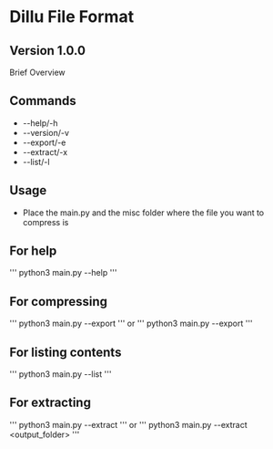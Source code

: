 # Dillu File Format
## Version 1.0.0
Brief Overview 

## Commands 
- --help/-h
- --version/-v
- --export/-e
- --extract/-x
- --list/-l

## Usage
- Place the main.py and the misc folder where the file you want to compress is

## For help 
''' python3 main.py  --help '''

## For compressing
''' python3 main.py --export <filename> '''
  or
''' python3 main.py --export <filename> <output> '''

## For listing contents
''' python3 main.py --list <filename> '''

## For extracting 
''' python3 main.py --extract <filename> '''
or
''' python3 main.py --extract <filename> <output_folder> '''
